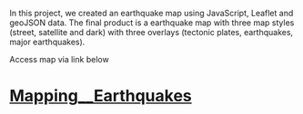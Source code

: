 

In this project, we created an earthquake map using JavaScript, Leaflet and geoJSON data. The final product is a earthquake map with three map styles (street, satellite and dark) with three overlays (tectonic plates, earthquakes, major earthquakes).

Access map via link below
# [Mapping__Earthquakes](https://jojobear2020.github.io/Mapping__Earthquakes/)
